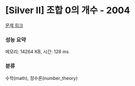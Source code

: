 # [Silver II] 조합 0의 개수 - 2004 

[문제 링크](https://www.acmicpc.net/problem/2004) 

### 성능 요약

메모리: 14264 KB, 시간: 128 ms

### 분류

수학(math), 정수론(number_theory)

